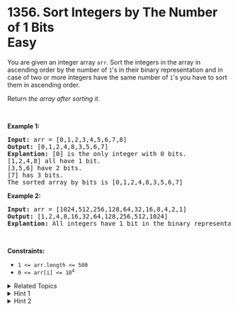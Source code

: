 
# 1356. Sort Integers by The Number of 1 Bits<br> Easy

<p>You are given an integer array <code>arr</code>. Sort the integers in the array&nbsp;in ascending order by the number of <code>1</code>&#39;s&nbsp;in their binary representation and in case of two or more integers have the same number of <code>1</code>&#39;s you have to sort them in ascending order.</p>

<p>Return <em>the array after sorting it</em>.</p>

<p>&nbsp;</p>
<p><strong class="example">Example 1:</strong></p>

<pre>
<strong>Input:</strong> arr = [0,1,2,3,4,5,6,7,8]
<strong>Output:</strong> [0,1,2,4,8,3,5,6,7]
<strong>Explantion:</strong> [0] is the only integer with 0 bits.
[1,2,4,8] all have 1 bit.
[3,5,6] have 2 bits.
[7] has 3 bits.
The sorted array by bits is [0,1,2,4,8,3,5,6,7]
</pre>

<p><strong class="example">Example 2:</strong></p>

<pre>
<strong>Input:</strong> arr = [1024,512,256,128,64,32,16,8,4,2,1]
<strong>Output:</strong> [1,2,4,8,16,32,64,128,256,512,1024]
<strong>Explantion:</strong> All integers have 1 bit in the binary representation, you should just sort them in ascending order.
</pre>

<p>&nbsp;</p>
<p><strong>Constraints:</strong></p>

<ul>
	<li><code>1 &lt;= arr.length &lt;= 500</code></li>
	<li><code>0 &lt;= arr[i] &lt;= 10<sup>4</sup></code></li>
</ul>


<details>

<summary> Related Topics </summary>

-	`Array`
-	`Bit Manipulation`
-	`Sorting`
-	`Counting`

</details>


<details>
<summary> Hint 1 </summary>
Simulate the problem. Count the number of 1's in the binary representation of each integer.
</details>

<details>
<summary> Hint 2 </summary>
Sort by the number of 1's ascending and by the value in case of tie.
</details>
